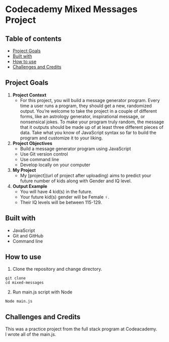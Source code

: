 # Codecademy Mixed Messages Project

## Table of contents
* [Project Goals](#project-goals)
* [Built with](#built-with)
* [How to use](#how-to-use)
* [Challenges and Credits](#challenges-and-credits)

## Project Goals
1. **Project Context**
    * For this project, you will build a message generator program. Every time a user runs a program, they should get a new, randomized output. You’re welcome to take the project in a couple of different forms, like an astrology generator, inspirational message, or nonsensical jokes. To make your program truly random, the message that it outputs should be made up of at least three different pieces of data. Take what you know of JavaScript syntax so far to build the program and customize it to your liking.
2. **Project Objectives**
    * Build a message generator program using JavaScript
    * Use Git version control
    * Use command line
    * Develop locally on your computer
3. **My Project**
    * My [project](url of project after uploading) aims to predict your future number of kids along with Gender and IQ level.
4. **Output Example**
    * You will have 4 kid(s) in the future.
    * Your future kid(s) gender will be Female ♀.
    * Their IQ levels will be between 115-129.

## Built with
* JavaScript
* Git and GitHub
* Command line

## How to use
1. Clone the repository and change directory.

```
git clone
cd mixed-messages
```

2. Run main.js script with Node

```
Node main.js
```

## Challenges and Credits
This was a practice project from the full stack program at Codeacademy.<br>
I wrote all of the main.js.
